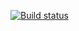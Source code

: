 [![Build status](https://ci.appveyor.com/api/projects/status/n0n9mh0mjr4hb52n?svg=true)](https://ci.appveyor.com/project/DmBer77/cardorder)